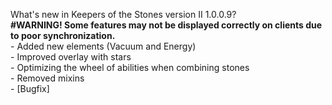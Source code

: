 What's new in Keepers of the Stones version II 1.0.0.9?<br />
**#WARNING! Some features may not be displayed correctly on clients due to poor synchronization.**
<br />- Added new elements (Vacuum and Energy)
<br />- Improved overlay with stars
<br />- Optimizing the wheel of abilities when combining stones
<br />- Removed mixins
<br />- [Bugfix] 